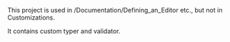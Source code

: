This project is used in /Documentation/Defining_an_Editor etc., but not in Customizations.

It contains custom typer and validator.
